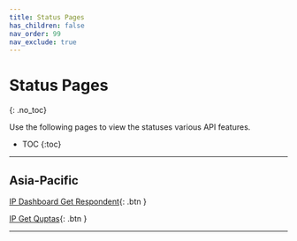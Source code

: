 ```yaml
---
title: Status Pages
has_children: false
nav_order: 99
nav_exclude: true
---
```


# Status Pages
{: .no_toc}

Use the following pages to view the statuses various API features.

* TOC
{:toc}

---

## Asia-Pacific

[IP Dashboard Get Respondent](http://stats.pingdom.com/oushrv8s0ynu/5418829){: .btn }

[IP Get Quptas](http://stats.pingdom.com/oushrv8s0ynu/5418881){: .btn }

---

##